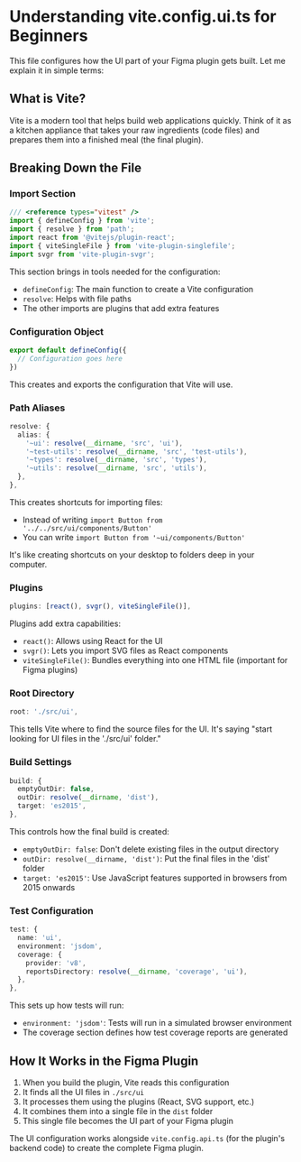 
# Understanding vite.config.ui.ts for Beginners

This file configures how the UI part of your Figma plugin gets built. Let me explain it in simple terms:

## What is Vite?

Vite is a modern tool that helps build web applications quickly. Think of it as a kitchen appliance that takes your raw ingredients (code files) and prepares them into a finished meal (the final plugin).

## Breaking Down the File

### Import Section
```typescript
/// <reference types="vitest" />
import { defineConfig } from 'vite';
import { resolve } from 'path';
import react from '@vitejs/plugin-react';
import { viteSingleFile } from 'vite-plugin-singlefile';
import svgr from 'vite-plugin-svgr';
```
This section brings in tools needed for the configuration:
- `defineConfig`: The main function to create a Vite configuration
- `resolve`: Helps with file paths
- The other imports are plugins that add extra features

### Configuration Object
```typescript
export default defineConfig({
  // Configuration goes here
})
```
This creates and exports the configuration that Vite will use.

### Path Aliases
```typescript
resolve: {
  alias: {
    '~ui': resolve(__dirname, 'src', 'ui'),
    '~test-utils': resolve(__dirname, 'src', 'test-utils'),
    '~types': resolve(__dirname, 'src', 'types'),
    '~utils': resolve(__dirname, 'src', 'utils'),
  },
},
```
This creates shortcuts for importing files:
- Instead of writing `import Button from '../../src/ui/components/Button'` 
- You can write `import Button from '~ui/components/Button'`

It's like creating shortcuts on your desktop to folders deep in your computer.

### Plugins
```typescript
plugins: [react(), svgr(), viteSingleFile()],
```
Plugins add extra capabilities:
- `react()`: Allows using React for the UI
- `svgr()`: Lets you import SVG files as React components
- `viteSingleFile()`: Bundles everything into one HTML file (important for Figma plugins)

### Root Directory
```typescript
root: './src/ui',
```
This tells Vite where to find the source files for the UI. It's saying "start looking for UI files in the './src/ui' folder."

### Build Settings
```typescript
build: {
  emptyOutDir: false,
  outDir: resolve(__dirname, 'dist'),
  target: 'es2015',
},
```
This controls how the final build is created:
- `emptyOutDir: false`: Don't delete existing files in the output directory
- `outDir: resolve(__dirname, 'dist')`: Put the final files in the 'dist' folder
- `target: 'es2015'`: Use JavaScript features supported in browsers from 2015 onwards

### Test Configuration
```typescript
test: {
  name: 'ui',
  environment: 'jsdom',
  coverage: {
    provider: 'v8',
    reportsDirectory: resolve(__dirname, 'coverage', 'ui'),
  },
},
```
This sets up how tests will run:
- `environment: 'jsdom'`: Tests will run in a simulated browser environment
- The coverage section defines how test coverage reports are generated

## How It Works in the Figma Plugin

1. When you build the plugin, Vite reads this configuration
2. It finds all the UI files in `./src/ui` 
3. It processes them using the plugins (React, SVG support, etc.)
4. It combines them into a single file in the `dist` folder
5. This single file becomes the UI part of your Figma plugin

The UI configuration works alongside `vite.config.api.ts` (for the plugin's backend code) to create the complete Figma plugin.

